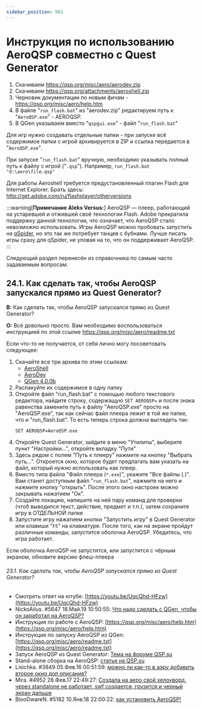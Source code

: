 ```yaml
---
sidebar_position: 982
---
```


# Инструкция по использованию AeroQSP совместно с Quest Generator
<!-- [:informarch_aeroqsp_instr] -->

1. Скачиваем https://qsp.org/misc/aero/aerodev.zip
2. Скачиваем https://qsp.org/attachments/aeroshell.zip
3. Черновик документации по новым фичам - https://qsp.org/misc/aero/help.htm
4. В файле "`run_flash.bat`" из "aerodev.zip" редактируем путь к "`AeroQSP.exe`" - AEROQSP.
5. В QGen указываем вместо "`qspgui.exe`" - файл "`run_flash.bat`"

Для игр нужно создавать отдельные папки - при запуске всё содержимое папки с игрой архивируется в ZIP и ссылка передается в "`AeroQSP.exe`".

При запуске "`run_flash.bat`" вручную, необходимо указывать полный путь к файлу с игрой ("`.qsp`"). Например, `run_flash.bat "d:\aero\file.qsp"`


Для работы Aeroshell требуется предустановленный плагин Flash для Internet Explorer. Брать здесь: http://get.adobe.com/ru/flashplayer/otherversions

:::warning[**Примечание Aleks Versus:**]
AeroQSP — плеер, работающий на устаревшей и отжившей своё технологии Flash. Adobe прекратила поддержку данной технологии, что означает, что AeroQSP стало невозможно использовать. Игры AeroQSP можно пробовать запустить на [qSpider](../../articles/qspider_0120.md), но это так же потребует танцев с бубнами. Лучше писать игры сразу для qSpider, не уповая на то, что он поддерживает AeroQSP.
:::

Следующий раздел перенесён из справочника по самым часто задаваемым вопросам.

## 24.1. Как сделать так, чтобы AeroQSP запускался прямо из Quest Generator?
<!-- [:faq_24_01] -->
**В:** Как сделать так, чтобы AeroQSP запускался прямо из Quest Generator?

**О:**
Всё довольно просто. Вам необходимо воспользоваться инструкцией по этой ссылке https://qsp.org/misc/aero/readme.txt

Если что-то не получается, от себя лично могу посоветовать следующее:

1. Скачайте все три архива по этим ссылкам:
	* [AeroShell](https://qsp.org/attachments/aeroshell.zip)
	* [AeroDev](https://qsp.org/misc/aero/aerodev.zip)
	* [QGen 4.0.0b](https://qsp.org/attachments/qgen400b1.zip)
2. Распакуйте их содержимое в одну папку
3. Откройте файл "run_flash.bat" с помощью любого текстового редактора, найдите строку, содержащую `SET AEROQSP=` и после знака равенства замените путь к файлу "AeroQSP.exe" просто на "AeroQSP.exe", так как сейчас файл плеера лежит в той же папке, что и "run_flash.bat". То есть теперь строка должна выглядеть так:
	```
	SET AEROQSP=AeroQSP.exe
	```
4. Откройте Quest Generator, зайдите в меню "Утилиты", выберите пункт "Настройки...", откройте вкладку "Пути"
5. Здесь рядом с полем "Путь к плееру" нажмите на кнопку "Выбрать путь...". Откроется окно, которое будет предлагать вам указать на файл, который нужно использовать как плеер.
6. Вместо типа файла "Файл плеера (`*.exe`)", укажите "Все файлы (*.*)". Вам станет доступным файл "`run_flash.bat`", нажмите на него и нажмите кнопку "открыть". После этого окно настроек можно закрывать нажатием "Ок".
7. Создайте локацию, напишите на ней пару команд для проверки (чтоб выводился текст, действие, предмет и т.п.), затем сохраните игру в ОТДЕЛЬНОЙ папке
8. Запустите игру нажатием кнопки "Запустить игру" в Quest Generator или клавиши "`F5`" на клавиатуре. После того, как на экране пройдут различные команды, запустится оболочка AeroQSP. Убедитесь, что игра работает.

Если оболочка AeroQSP не запустится, или запустится с чёрным экраном, обновите версию флеш-плеера

###### 23.1.  Как сделать так, чтобы AeroQSP запускался прямо из Quest Generator?
<!-- [:link_24_01] -->
- Смотреть ответ на ютубе: [https://youtu.be/UqcQhd-HFzw](https://youtu.be/UqcQhd-HFzw)
- NickoAilus. #5647 18.Май.19 10:50:55: [Что надо сделать с QGen, чтобы он заработал на AeroQSP?](https://qsp.org/index.php?option=com_agora&task=topic&id=40&p=226&prc=25&Itemid=57#p25202)
- Инструкция по работе с AeroQSP: [https://qsp.org/misc/aero/help.htm](https://qsp.org/misc/aero/help.htm)
- Инструкция по запуску AeroQSP из QGen: [https://qsp.org/misc/aero/readme.txt](https://qsp.org/misc/aero/readme.txt)
- Запуск AeroQSP из Quest Generator: [Тема на форуме QSP.su](https://qsp.org/index.php?option=com_agora&task=topic&id=297&Itemid=57)
- Stand-alone сборка на AeroQSP: [статья на QSP.su](https://qsp.org/index.php?option=com_content&view=article&id=117&Itemid=56)
- Lisichka. #3849 05.Фев.16 00:51:59: [можно ли как-то в аэру добавить второе окно доп описания?](https://qsp.org/index.php?option=com_agora&task=topic&id=40&p=154&prc=25&Itemid=57#p22877)
- Mira. #4952 28.Фев.17 22:49:27: [Создала на аеро свой хелоуворд, через standalone не работает, swf создается, грузится и черный экран дальше](https://qsp.org/index.php?option=com_agora&task=topic&id=40&p=199&prc=25&Itemid=57#p25311)
- BlooDwareN. #5182 10.Янв.18 22:00:22: [как установить AeroQSP!](https://qsp.org/index.php?option=com_agora&task=topic&id=40&p=208&prc=25&Itemid=57#p26298)
